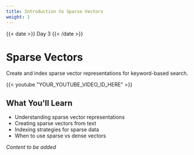 ```yaml
---
title: Introduction to Sparse Vectors
weight: 1
---
```


{{< date >}} Day 3 {{< /date >}}

# Sparse Vectors

Create and index sparse vector representations for keyword-based search.

{{< youtube "YOUR_YOUTUBE_VIDEO_ID_HERE" >}}

## What You'll Learn

- Understanding sparse vector representations
- Creating sparse vectors from text
- Indexing strategies for sparse data
- When to use sparse vs dense vectors

*Content to be added* 